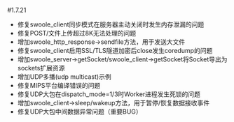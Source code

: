 #1.7.21

* 修复swoole_client同步模式在服务器主动关闭时发生内存泄漏的问题
* 修复POST/文件上传超过8K无法处理的问题
* 增加swoole_http_response->sendfile方法，用于发送大文件
* 修复swoole_client启用SSL/TLS隧道加密后close发生coredump的问题
* 增加swoole_server->getSocket/swoole_client->getSocket将Socket导出为sockets扩展资源
* 增加UDP多播(udp multicast)示例
* 修复MIPS平台编译错误的问题
* 修复UDP大包在dispatch_mode=1/3时Worker进程发生死锁的问题
* 增加swoole_client->sleep/wakeup方法，用于暂停/恢复数据接收事件
* 修复UDP大包中间数据异常问题（重要BUG）

